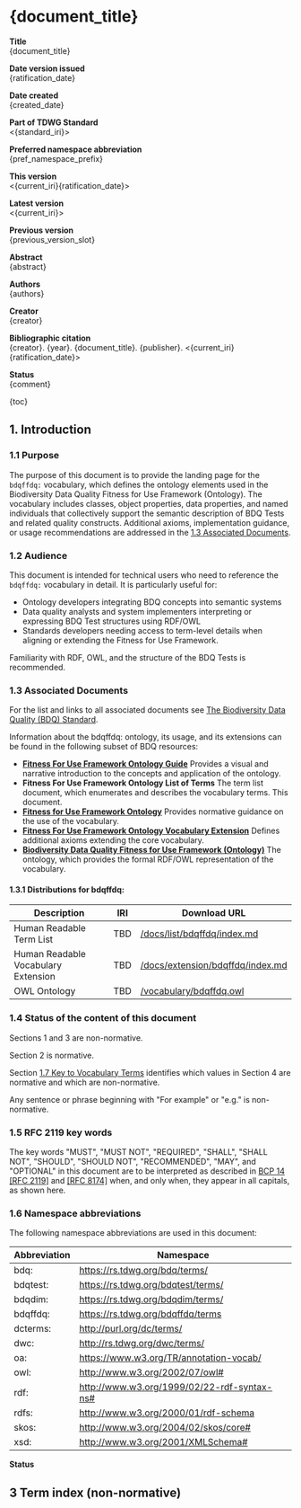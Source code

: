 <!--- Template for header, values provided from yaml configuration --->
# {document_title}

**Title**<br>
{document_title}

**Date version issued**<br>
{ratification_date}

**Date created**<br>
{created_date}

**Part of TDWG Standard**<br>
<{standard_iri}>

**Preferred namespace abbreviation**<br>
{pref_namespace_prefix}

**This version**<br>
<{current_iri}{ratification_date}>

**Latest version**<br>
<{current_iri}>

**Previous version**<br>
{previous_version_slot}

**Abstract**<br>
{abstract}

**Authors**<br>
{authors}

**Creator**<br>
{creator}

**Bibliographic citation**<br>
{creator}. {year}. {document_title}. {publisher}. <{current_iri}{ratification_date}>

**Status**<br>
{comment}

{toc}

## 1. Introduction

### 1.1 Purpose

The purpose of this document is to provide the landing page for the `bdqffdq:` vocabulary, which defines the ontology elements used in the Biodiversity Data Quality Fitness for Use Framework (Ontology). The vocabulary includes classes, object properties, data properties, and named individuals that collectively support the semantic description of BDQ Tests and related quality constructs. Additional axioms, implementation guidance, or usage recommendations are addressed in the [1.3 Associated Documents](#13-associated-documents).

### 1.2 Audience

This document is intended for technical users who need to reference the `bdqffdq:` vocabulary in detail. It is particularly useful for:

- Ontology developers integrating BDQ concepts into semantic systems
- Data quality analysts and system implementers interpreting or expressing BDQ Test structures using RDF/OWL
- Standards developers needing access to term-level details when aligning or extending the Fitness for Use Framework.

Familiarity with RDF, OWL, and the structure of the BDQ Tests is recommended.

### 1.3 Associated Documents

For the list and links to all associated documents see [The Biodiversity Data Quality (BDQ) Standard](../../../index.md).

Information about the bdqffdq: ontology, its usage, and its extensions can be found in the following subset of BDQ resources:

- [**Fitness For Use Framework Ontology Guide**](../../guide/bdqffdq/index.md) Provides a visual and narrative introduction to the concepts and application of the ontology.
- **Fitness For Use Framework Ontology List of Terms** The term list document, which enumerates and describes the vocabulary terms. This document.
- [**Fitness for Use Framework Ontology**](../../bdqffdq/index.md) Provides normative guidance on the use of the vocabulary.
- [**Fitness For Use Framework Ontology Vocabulary Extension**](../../extension/bdqffdq/index.md) Defines additional axioms extending the core vocabulary.
- [**Biodiversity Data Quality Fitness for Use Framework (Ontology)**](../../../vocabulary/bdqffdq.owl) The ontology, which provides the formal RDF/OWL representation of the vocabulary.

#### 1.3.1 Distributions for bdqffdq:

| Description | IRI | Download URL |
| ----------- | --- | ------------ |
| Human Readable Term List            | TBD | [/docs/list/bdqffdq/index.md](../../list/bdqffdq/index.md) | 
| Human Readable Vocabulary Extension | TBD | [/docs/extension/bdqffdq/index.md](../../extension/bdqffdq/index.md) | 
| OWL Ontology                        | TBD | [/vocabulary/bdqffdq.owl](../../../vocabulary/bdqffdq.owl) |


### 1.4 Status of the content of this document

Sections 1 and 3 are non-normative.

Section 2 is normative.

Section [1.7 Key to Vocabulary Terms](#17-key-to-vocabulary-terms) identifies which values in Section 4 are normative and which are non-normative.

Any sentence or phrase beginning with "For example" or "e.g." is non-normative.

### 1.5 RFC 2119 key words

The key words "MUST", "MUST NOT", "REQUIRED", "SHALL", "SHALL NOT", "SHOULD", "SHOULD NOT", "RECOMMENDED", "MAY", and "OPTIONAL" in this document are to be interpreted as described in [BCP 14](https://www.rfc-editor.org/info/bcp14) [\[RFC 2119\]](https://datatracker.ietf.org/doc/html/rfc2119) and [\[RFC 8174\]](https://datatracker.ietf.org/doc/html/rfc8174) when, and only when, they appear in all capitals, as shown here.

### 1.6 Namespace abbreviations

The following namespace abbreviations are used in this document:

| **Abbreviation** | **Namespace** |
| ------------ | -------------                               |
| bdq:         | https://rs.tdwg.org/bdq/terms/              |
| bdqtest:     | https://rs.tdwg.org/bdqtest/terms/          |
| bdqdim:      | https://rs.tdwg.org/bdqdim/terms/           |
| bdqffdq:     | https://rs.tdwg.org/bdqffdq/terms           |
| dcterms:     | http://purl.org/dc/terms/                   |
| dwc:         | http://rs.tdwg.org/dwc/terms/               |
| oa:          | https://www.w3.org/TR/annotation-vocab/     |
| owl:         | http://www.w3.org/2002/07/owl#              |
| rdf:         | http://www.w3.org/1999/02/22-rdf-syntax-ns# |
| rdfs:        | http://www.w3.org/2000/01/rdf-schema        |
| skos:        | http://www.w3.org/2004/02/skos/core#        |
| xsd:         | http://www.w3.org/2001/XMLSchema#           |

**Status**
## 3 Term index (non-normative)
